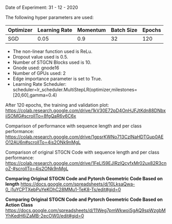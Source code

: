 Date of Experiment: 31 - 12 - 2020

The following hyper parameters are used:

 Optimizer  | Learning Rate |  Momentum    |  Batch Size | Epochs
 ------------- | -------------| ---------- | ---------| -------
 SGD           | 0.05          | 0.9        | 32   | 120 


+ The non-linear function used is ReLu. 
+ Dropout value used is 0.5. 
+ Number of STGCN Blocks used is 10.
+ Gnode used: gnode16
+ Number of GPUs used: 2
+ Edge importance parameter is set to True.
+ Learning Rate Scheduler: scheduler=lr_scheduler.MultiStepLR(optimizer,milestones=[20,60],gamma=0.4)

After 120 epochs, the training and validation plot: https://colab.research.google.com/drive/1kV30E72pD4OnHJFJtKdn88DNbxiiSOMG#scrollTo=8fgQaR6v6C6x

Comparison of performance with sequence length and per class performance: https://colab.research.google.com/drive/1gpsrKWNo713CzlNaHDTGup0AEO12AU6n#scrollTo=4is2ONk9nMgL

Comparison of original STGCN Code with sequence length and per class performance: https://colab.research.google.com/drive/1FeLI59EJIRzlQcyfxMr02ux82R3cnoZ-#scrollTo=4is2ONk9nMgL

**Comparing Original STGCN Code and Pytorch Geometric Code Based on length**
https://docs.google.com/spreadsheets/d/10LksaQwa-0_j1uYCPTXebPuYeKOhC28MMu1-TeK8-Ts/edit#gid=0

**Comparing Original STGCN Code and Pytorch Geometric Code Based on Action Class**
https://docs.google.com/spreadsheets/d/11Weg7pmWkwoiSgAQ9spWzgbMYhKedH6iZaMB-2ecOW0/edit#gid=0
